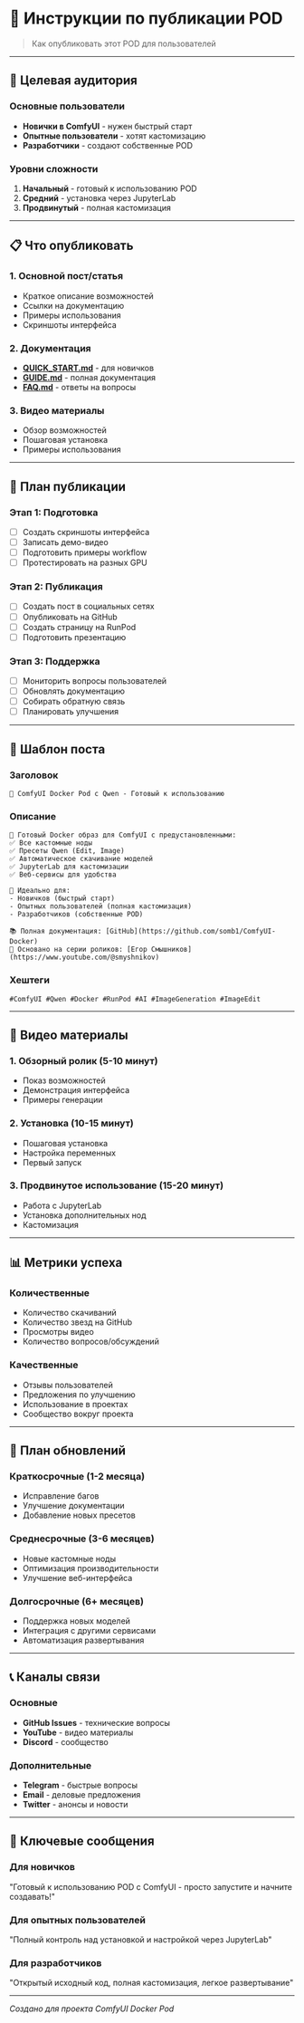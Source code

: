 # 📢 Инструкции по публикации POD

> Как опубликовать этот POD для пользователей

---

## 🎯 Целевая аудитория

### Основные пользователи
- **Новички в ComfyUI** - нужен быстрый старт
- **Опытные пользователи** - хотят кастомизацию
- **Разработчики** - создают собственные POD

### Уровни сложности
1. **Начальный** - готовый к использованию POD
2. **Средний** - установка через JupyterLab
3. **Продвинутый** - полная кастомизация

---

## 📋 Что опубликовать

### 1. Основной пост/статья
- Краткое описание возможностей
- Ссылки на документацию
- Примеры использования
- Скриншоты интерфейса

### 2. Документация
- **[QUICK_START.md](QUICK_START.md)** - для новичков
- **[GUIDE.md](GUIDE.md)** - полная документация
- **[FAQ.md](FAQ.md)** - ответы на вопросы

### 3. Видео материалы
- Обзор возможностей
- Пошаговая установка
- Примеры использования

---

## 🚀 План публикации

### Этап 1: Подготовка
- [ ] Создать скриншоты интерфейса
- [ ] Записать демо-видео
- [ ] Подготовить примеры workflow
- [ ] Протестировать на разных GPU

### Этап 2: Публикация
- [ ] Создать пост в социальных сетях
- [ ] Опубликовать на GitHub
- [ ] Создать страницу на RunPod
- [ ] Подготовить презентацию

### Этап 3: Поддержка
- [ ] Мониторить вопросы пользователей
- [ ] Обновлять документацию
- [ ] Собирать обратную связь
- [ ] Планировать улучшения

---

## 📝 Шаблон поста

### Заголовок
```
🎥 ComfyUI Docker Pod с Qwen - Готовый к использованию
```

### Описание
```
🚀 Готовый Docker образ для ComfyUI с предустановленными:
✅ Все кастомные ноды
✅ Пресеты Qwen (Edit, Image)
✅ Автоматическое скачивание моделей
✅ JupyterLab для кастомизации
✅ Веб-сервисы для удобства

🎯 Идеально для:
- Новичков (быстрый старт)
- Опытных пользователей (полная кастомизация)
- Разработчиков (собственные POD)

📚 Полная документация: [GitHub](https://github.com/somb1/ComfyUI-Docker)
🎥 Основано на серии роликов: [Егор Смышников](https://www.youtube.com/@smyshnikov)
```

### Хештеги
```
#ComfyUI #Qwen #Docker #RunPod #AI #ImageGeneration #ImageEdit
```

---

## 🎥 Видео материалы

### 1. Обзорный ролик (5-10 минут)
- Показ возможностей
- Демонстрация интерфейса
- Примеры генерации

### 2. Установка (10-15 минут)
- Пошаговая установка
- Настройка переменных
- Первый запуск

### 3. Продвинутое использование (15-20 минут)
- Работа с JupyterLab
- Установка дополнительных нод
- Кастомизация

---

## 📊 Метрики успеха

### Количественные
- Количество скачиваний
- Количество звезд на GitHub
- Просмотры видео
- Количество вопросов/обсуждений

### Качественные
- Отзывы пользователей
- Предложения по улучшению
- Использование в проектах
- Сообщество вокруг проекта

---

## 🔄 План обновлений

### Краткосрочные (1-2 месяца)
- Исправление багов
- Улучшение документации
- Добавление новых пресетов

### Среднесрочные (3-6 месяцев)
- Новые кастомные ноды
- Оптимизация производительности
- Улучшение веб-интерфейса

### Долгосрочные (6+ месяцев)
- Поддержка новых моделей
- Интеграция с другими сервисами
- Автоматизация развертывания

---

## 📞 Каналы связи

### Основные
- **GitHub Issues** - технические вопросы
- **YouTube** - видео материалы
- **Discord** - сообщество

### Дополнительные
- **Telegram** - быстрые вопросы
- **Email** - деловые предложения
- **Twitter** - анонсы и новости

---

## 🎯 Ключевые сообщения

### Для новичков
"Готовый к использованию POD с ComfyUI - просто запустите и начните создавать!"

### Для опытных пользователей
"Полный контроль над установкой и настройкой через JupyterLab"

### Для разработчиков
"Открытый исходный код, полная кастомизация, легкое развертывание"

---

*Создано для проекта ComfyUI Docker Pod*


